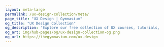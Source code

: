 ```yaml
---
layout: meta-large
permalink: /ux-design-collection/meta/
page_title: "UX Design | Gymnasium"
og_title: "UX Design Collection"
og_description: "Explore our free collection of UX courses, tutorials, webinars, articles, and jobs."
og_art: img/hub-pages/og/ux-design-collection-og.png
og_url: https://thegymnasium.com/ux-design
---
```

